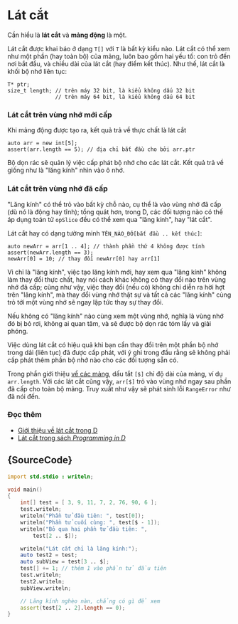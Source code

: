 # Lát cắt

Cần hiểu là **lát cắt** và **mảng động** là một.

Lát cắt được khai báo ở dạng `T[]` với `T` là bất kỳ kiểu nào.
Lát cắt có thể xem như một phần (hay toàn bộ) của mảng,
luôn bao gồm hai yếu tố: con trỏ đến nơi bắt đầu,
và chiều dài của lát cắt (hay điểm kết thúc).
Như thế, lát cắt là khối bộ nhớ liên tục:

    T* ptr;
    size_t length; // trên máy 32 bit, là kiểu không dấu 32 bit
                   // trên máy 64 bit, là kiểu không dấu 64 bit

### Lát cắt trên vùng nhớ mới cấp

Khi mảng động được tạo ra, kết quả trả về thực chất là lát cắt

    auto arr = new int[5];
    assert(arr.length == 5); // địa chỉ bắt đầu cho bởi arr.ptr

Bộ dọn rác sẽ quản lý việc cấp phát bộ nhớ cho các lát cắt.
Kết quả trả về giống như là "lăng kính" nhìn vào ô nhớ.

### Lát cắt trên vùng nhớ đã cấp

"Lăng kính" có thể trỏ vào bất kỳ chỗ nào, cụ thể là vào vùng nhớ đã cấp
(dù nó là động hay tĩnh); tổng quát hơn, trong D, các đối tượng nào có
thế áp dụng toán tử `opSlice` đều có thể xem qua "lăng kính", hay "lát cắt".

Lát cắt hay có dạng tường minh `TÊN_NÀO_ĐÓ[bắt đầu .. kết thúc]`:

    auto newArr = arr[1 .. 4]; // thành phần thứ 4 không được tính
    assert(newArr.length == 3);
    newArr[0] = 10; // thay đổi newArr[0] hay arr[1]

Vì chỉ là "lăng kính", việc tạo lăng kính mới, hay xem qua "lăng kính"
không làm thay đổi thực chất, hay nói cách khác không có thay đổi nào trên
vùng nhớ đã cấp; cũng như vậy, việc thay đổi (nếu có) không chỉ diễn ra hời
hợt trên "lăng kính", mà thay đổi vùng nhớ thật sự và tất cả các "lăng kính"
cùng trỏ tới một vùng nhớ sẽ ngay lập tức thay sự thay đổi.

Nếu không có "lăng kính" nào cùng xem một vùng nhớ, nghĩa là vùng nhớ đó
bị bỏ rơi, không ai quan tâm, và sẽ được bộ dọn rác tóm lấy và giải phóng.

Việc dùng lát cắt có hiệu quả khi bạn cần thay đổi trên một phần bộ nhớ
trong dải (liên tục) đã được cấp phát, với ý ghi trong đầu rằng sẽ
không phải cấp phát thêm phần bộ nhớ nào cho các đối tượng sẵn có.

Trong phần giới thiệu [về các mảng](basics/arrays), dấu tắt `[$]`
chỉ độ dài của mảng, ví dụ `arr.length`. Với các lát cắt cũng vậy, `arr[$]`
trỏ vào vùng nhớ ngay sau phần đã cấp cho toàn bộ mảng. Truy xuất như vậy
sẽ phát sinh lỗi  `RangeError` như đã nói đến.

### Đọc thêm

- [Giới thiệu về lát cắt trong D](http://dlang.org/d-array-article.html)
- [Lát cắt trong sách _Programming in D_](http://ddili.org/ders/d.en/slices.html)

## {SourceCode}

```d
import std.stdio : writeln;

void main()
{
    int[] test = [ 3, 9, 11, 7, 2, 76, 90, 6 ];
    test.writeln;
    writeln("Phần tử đầu tiên: ", test[0]);
    writeln("Phần tử cuối cùng: ", test[$ - 1]);
    writeln("Bỏ qua hai phần tử đầu tiên: ",
        test[2 .. $]);

    writeln("Lát cắt chỉ là lăng kính:");
    auto test2 = test;
    auto subView = test[3 .. $];
    test[] += 1; // thêm 1 vào phần tử đầu tiên
    test.writeln;
    test2.writeln;
    subView.writeln;

    // Lăng kính nghèo nàn, chẳng có gì để xem
    assert(test[2 .. 2].length == 0);
}
```
